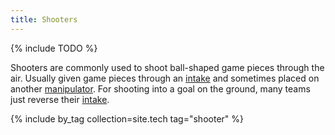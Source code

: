 ```yaml
---
title: Shooters
---
```

{% include TODO %}

Shooters are commonly used to shoot ball-shaped game pieces through the air. Usually given game pieces through an [intake](intake) and sometimes placed on another [manipulator](manipulator). For shooting into a goal on the ground, many teams just reverse their [intake](intake).

{% include by_tag collection=site.tech tag="shooter" %}
